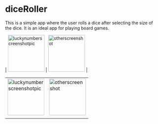 # diceRoller

This is a simple app where the user rolls a dice after selecting the size of the dice. 
It is an ideal app for playing board games.

|  <img width="119" alt="luckynumberscreenshotpic" src="https://user-images.githubusercontent.com/76691598/114826981-7930c400-9e0b-11eb-88bf-83305f06e8cc.png">  | <img width="119" alt="otherscreenshot" src="https://user-images.githubusercontent.com/76691598/114827034-8b126700-9e0b-11eb-9f51-5381c7e73d16.png"> |

|   |  |
| ------------- | ------------- |
| <img width="119" alt="luckynumberscreenshotpic" src="https://user-images.githubusercontent.com/76691598/114826981-7930c400-9e0b-11eb-88bf-83305f06e8cc.png">  | <img width="119" alt="otherscreenshot" src="https://user-images.githubusercontent.com/76691598/114827034-8b126700-9e0b-11eb-9f51-5381c7e73d16.png">  |
|   |   |



